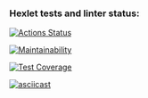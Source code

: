 ### Hexlet tests and linter status:
[![Actions Status](https://github.com/g0lubenk0/python-project-49/workflows/hexlet-check/badge.svg)](https://github.com/g0lubenk0/python-project-49/actions)

[![Maintainability](https://api.codeclimate.com/v1/badges/026fefad4d59a2bdbc31/maintainability)](https://codeclimate.com/github/g0lubenk0/python-project-49/maintainability)

[![Test Coverage](https://api.codeclimate.com/v1/badges/026fefad4d59a2bdbc31/test_coverage)](https://codeclimate.com/github/g0lubenk0/python-project-49/test_coverage)

[![asciicast](https://asciinema.org/a/K0xP7aqPAfRjKbvuDtQGWovv3.svg)](https://asciinema.org/a/K0xP7aqPAfRjKbvuDtQGWovv3)
